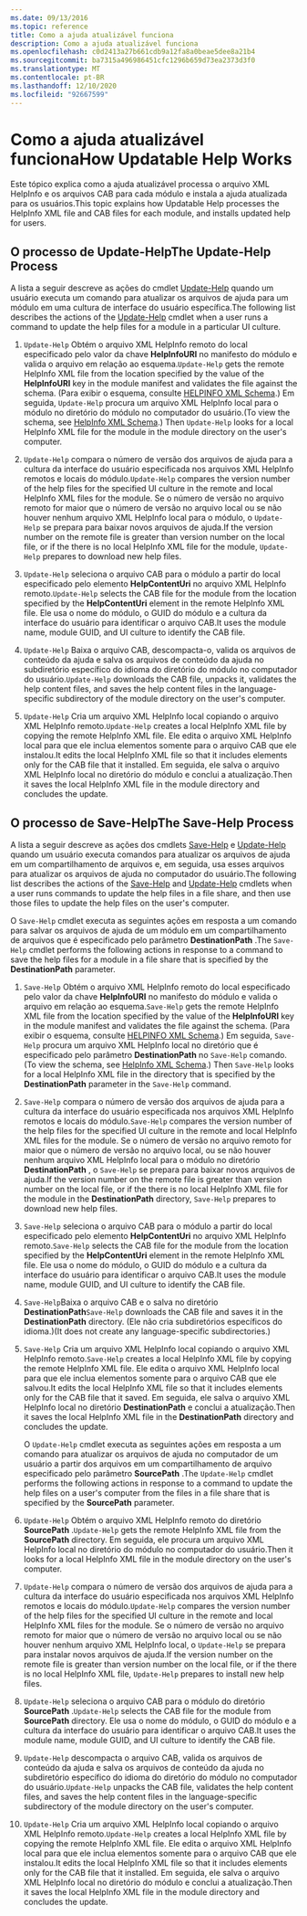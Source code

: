 ```yaml
---
ms.date: 09/13/2016
ms.topic: reference
title: Como a ajuda atualizável funciona
description: Como a ajuda atualizável funciona
ms.openlocfilehash: c0d2413a27b661cdb9a12fa8a0beae5dee8a21b4
ms.sourcegitcommit: ba7315a496986451cfc1296b659d73ea2373d3f0
ms.translationtype: MT
ms.contentlocale: pt-BR
ms.lasthandoff: 12/10/2020
ms.locfileid: "92667599"
---
```

# <a name="how-updatable-help-works"></a><span data-ttu-id="8361e-103">Como a ajuda atualizável funciona</span><span class="sxs-lookup"><span data-stu-id="8361e-103">How Updatable Help Works</span></span>

<span data-ttu-id="8361e-104">Este tópico explica como a ajuda atualizável processa o arquivo XML HelpInfo e os arquivos CAB para cada módulo e instala a ajuda atualizada para os usuários.</span><span class="sxs-lookup"><span data-stu-id="8361e-104">This topic explains how Updatable Help processes the HelpInfo XML file and CAB files for each module, and installs updated help for users.</span></span>

## <a name="the-update-help-process"></a><span data-ttu-id="8361e-105">O processo de Update-Help</span><span class="sxs-lookup"><span data-stu-id="8361e-105">The Update-Help Process</span></span>

<span data-ttu-id="8361e-106">A lista a seguir descreve as ações do cmdlet [Update-Help](/powershell/module/Microsoft.PowerShell.Core/Update-Help) quando um usuário executa um comando para atualizar os arquivos de ajuda para um módulo em uma cultura de interface do usuário específica.</span><span class="sxs-lookup"><span data-stu-id="8361e-106">The following list describes the actions of the [Update-Help](/powershell/module/Microsoft.PowerShell.Core/Update-Help) cmdlet when a user runs a command to update the help files for a module in a particular UI culture.</span></span>

1. <span data-ttu-id="8361e-107">`Update-Help` Obtém o arquivo XML HelpInfo remoto do local especificado pelo valor da chave **HelpInfoURI** no manifesto do módulo e valida o arquivo em relação ao esquema.</span><span class="sxs-lookup"><span data-stu-id="8361e-107">`Update-Help` gets the remote HelpInfo XML file from the location specified by the value of the **HelpInfoURI** key in the module manifest and validates the file against the schema.</span></span> <span data-ttu-id="8361e-108">(Para exibir o esquema, consulte [HELPINFO XML Schema](./helpinfo-xml-schema.md).) Em seguida, `Update-Help` procura um arquivo XML HelpInfo local para o módulo no diretório do módulo no computador do usuário.</span><span class="sxs-lookup"><span data-stu-id="8361e-108">(To view the schema, see [HelpInfo XML Schema](./helpinfo-xml-schema.md).) Then `Update-Help` looks for a local HelpInfo XML file for the module in the module directory on the user's computer.</span></span>

1. <span data-ttu-id="8361e-109">`Update-Help` compara o número de versão dos arquivos de ajuda para a cultura da interface do usuário especificada nos arquivos XML HelpInfo remotos e locais do módulo.</span><span class="sxs-lookup"><span data-stu-id="8361e-109">`Update-Help` compares the version number of the help files for the specified UI culture in the remote and local HelpInfo XML files for the module.</span></span> <span data-ttu-id="8361e-110">Se o número de versão no arquivo remoto for maior que o número de versão no arquivo local ou se não houver nenhum arquivo XML HelpInfo local para o módulo, o `Update-Help` se prepara para baixar novos arquivos de ajuda.</span><span class="sxs-lookup"><span data-stu-id="8361e-110">If the version number on the remote file is greater than version number on the local file, or if the there is no local HelpInfo XML file for the module, `Update-Help` prepares to download new help files.</span></span>

1. <span data-ttu-id="8361e-111">`Update-Help` seleciona o arquivo CAB para o módulo a partir do local especificado pelo elemento **HelpContentUri** no arquivo XML HelpInfo remoto.</span><span class="sxs-lookup"><span data-stu-id="8361e-111">`Update-Help` selects the CAB file for the module from the location specified by the **HelpContentUri** element in the remote HelpInfo XML file.</span></span> <span data-ttu-id="8361e-112">Ele usa o nome do módulo, o GUID do módulo e a cultura da interface do usuário para identificar o arquivo CAB.</span><span class="sxs-lookup"><span data-stu-id="8361e-112">It uses the module name, module GUID, and UI culture to identify the CAB file.</span></span>

1. <span data-ttu-id="8361e-113">`Update-Help` Baixa o arquivo CAB, descompacta-o, valida os arquivos de conteúdo da ajuda e salva os arquivos de conteúdo da ajuda no subdiretório específico do idioma do diretório do módulo no computador do usuário.</span><span class="sxs-lookup"><span data-stu-id="8361e-113">`Update-Help` downloads the CAB file, unpacks it, validates the help content files, and saves the help content files in the language-specific subdirectory of the module directory on the user's computer.</span></span>

1. <span data-ttu-id="8361e-114">`Update-Help` Cria um arquivo XML HelpInfo local copiando o arquivo XML HelpInfo remoto.</span><span class="sxs-lookup"><span data-stu-id="8361e-114">`Update-Help` creates a local HelpInfo XML file by copying the remote HelpInfo XML file.</span></span> <span data-ttu-id="8361e-115">Ele edita o arquivo XML HelpInfo local para que ele inclua elementos somente para o arquivo CAB que ele instalou.</span><span class="sxs-lookup"><span data-stu-id="8361e-115">It edits the local HelpInfo XML file so that it includes elements only for the CAB file that it installed.</span></span>
   <span data-ttu-id="8361e-116">Em seguida, ele salva o arquivo XML HelpInfo local no diretório do módulo e conclui a atualização.</span><span class="sxs-lookup"><span data-stu-id="8361e-116">Then it saves the local HelpInfo XML file in the module directory and concludes the update.</span></span>

## <a name="the-save-help-process"></a><span data-ttu-id="8361e-117">O processo de Save-Help</span><span class="sxs-lookup"><span data-stu-id="8361e-117">The Save-Help Process</span></span>

<span data-ttu-id="8361e-118">A lista a seguir descreve as ações dos cmdlets [Save-Help](/powershell/module/Microsoft.PowerShell.Core/Save-Help) e [Update-Help](/powershell/module/Microsoft.PowerShell.Core/Update-Help) quando um usuário executa comandos para atualizar os arquivos de ajuda em um compartilhamento de arquivos e, em seguida, usa esses arquivos para atualizar os arquivos de ajuda no computador do usuário.</span><span class="sxs-lookup"><span data-stu-id="8361e-118">The following list describes the actions of the [Save-Help](/powershell/module/Microsoft.PowerShell.Core/Save-Help) and [Update-Help](/powershell/module/Microsoft.PowerShell.Core/Update-Help) cmdlets when a user runs commands to update the help files in a file share, and then use those files to update the help files on the user's computer.</span></span>

<span data-ttu-id="8361e-119">O `Save-Help` cmdlet executa as seguintes ações em resposta a um comando para salvar os arquivos de ajuda de um módulo em um compartilhamento de arquivos que é especificado pelo parâmetro **DestinationPath** .</span><span class="sxs-lookup"><span data-stu-id="8361e-119">The `Save-Help` cmdlet performs the following actions in response to a command to save the help files for a module in a file share that is specified by the **DestinationPath** parameter.</span></span>

1. <span data-ttu-id="8361e-120">`Save-Help` Obtém o arquivo XML HelpInfo remoto do local especificado pelo valor da chave **HelpInfoURI** no manifesto do módulo e valida o arquivo em relação ao esquema.</span><span class="sxs-lookup"><span data-stu-id="8361e-120">`Save-Help` gets the remote HelpInfo XML file from the location specified by the value of the **HelpInfoURI** key in the module manifest and validates the file against the schema.</span></span> <span data-ttu-id="8361e-121">(Para exibir o esquema, consulte [HELPINFO XML Schema](./helpinfo-xml-schema.md).) Em seguida, `Save-Help` procura um arquivo XML HelpInfo local no diretório que é especificado pelo parâmetro **DestinationPath** no `Save-Help` comando.</span><span class="sxs-lookup"><span data-stu-id="8361e-121">(To view the schema, see [HelpInfo XML Schema](./helpinfo-xml-schema.md).) Then `Save-Help` looks for a local HelpInfo XML file in the directory that is specified by the **DestinationPath** parameter in the `Save-Help` command.</span></span>

1. <span data-ttu-id="8361e-122">`Save-Help` compara o número de versão dos arquivos de ajuda para a cultura da interface do usuário especificada nos arquivos XML HelpInfo remotos e locais do módulo.</span><span class="sxs-lookup"><span data-stu-id="8361e-122">`Save-Help` compares the version number of the help files for the specified UI culture in the remote and local HelpInfo XML files for the module.</span></span> <span data-ttu-id="8361e-123">Se o número de versão no arquivo remoto for maior que o número de versão no arquivo local, ou se não houver nenhum arquivo XML HelpInfo local para o módulo no diretório **DestinationPath** , o `Save-Help` se prepara para baixar novos arquivos de ajuda.</span><span class="sxs-lookup"><span data-stu-id="8361e-123">If the version number on the remote file is greater than version number on the local file, or if the there is no local HelpInfo XML file for the module in the **DestinationPath** directory, `Save-Help` prepares to download new help files.</span></span>

1. <span data-ttu-id="8361e-124">`Save-Help` seleciona o arquivo CAB para o módulo a partir do local especificado pelo elemento **HelpContentUri** no arquivo XML HelpInfo remoto.</span><span class="sxs-lookup"><span data-stu-id="8361e-124">`Save-Help` selects the CAB file for the module from the location specified by the **HelpContentUri** element in the remote HelpInfo XML file.</span></span> <span data-ttu-id="8361e-125">Ele usa o nome do módulo, o GUID do módulo e a cultura da interface do usuário para identificar o arquivo CAB.</span><span class="sxs-lookup"><span data-stu-id="8361e-125">It uses the module name, module GUID, and UI culture to identify the CAB file.</span></span>

1. <span data-ttu-id="8361e-126">`Save-Help`Baixa o arquivo CAB e o salva no diretório **DestinationPath**</span><span class="sxs-lookup"><span data-stu-id="8361e-126">`Save-Help` downloads the CAB file and saves it in the **DestinationPath** directory.</span></span> <span data-ttu-id="8361e-127">(Ele não cria subdiretórios específicos do idioma.)</span><span class="sxs-lookup"><span data-stu-id="8361e-127">(It does not create any language-specific subdirectories.)</span></span>

1. <span data-ttu-id="8361e-128">`Save-Help` Cria um arquivo XML HelpInfo local copiando o arquivo XML HelpInfo remoto.</span><span class="sxs-lookup"><span data-stu-id="8361e-128">`Save-Help` creates a local HelpInfo XML file by copying the remote HelpInfo XML file.</span></span> <span data-ttu-id="8361e-129">Ele edita o arquivo XML HelpInfo local para que ele inclua elementos somente para o arquivo CAB que ele salvou.</span><span class="sxs-lookup"><span data-stu-id="8361e-129">It edits the local HelpInfo XML file so that it includes elements only for the CAB file that it saved.</span></span>
   <span data-ttu-id="8361e-130">Em seguida, ele salva o arquivo XML HelpInfo local no diretório **DestinationPath** e conclui a atualização.</span><span class="sxs-lookup"><span data-stu-id="8361e-130">Then it saves the local HelpInfo XML file in the **DestinationPath** directory and concludes the update.</span></span>

   <span data-ttu-id="8361e-131">O `Update-Help` cmdlet executa as seguintes ações em resposta a um comando para atualizar os arquivos de ajuda no computador de um usuário a partir dos arquivos em um compartilhamento de arquivo especificado pelo parâmetro **SourcePath** .</span><span class="sxs-lookup"><span data-stu-id="8361e-131">The `Update-Help` cmdlet performs the following actions in response to a command to update the help files on a user's computer from the files in a file share that is specified by the **SourcePath** parameter.</span></span>

1. <span data-ttu-id="8361e-132">`Update-Help` Obtém o arquivo XML HelpInfo remoto do diretório **SourcePath** .</span><span class="sxs-lookup"><span data-stu-id="8361e-132">`Update-Help` gets the remote HelpInfo XML file from the **SourcePath** directory.</span></span> <span data-ttu-id="8361e-133">Em seguida, ele procura um arquivo XML HelpInfo local no diretório do módulo no computador do usuário.</span><span class="sxs-lookup"><span data-stu-id="8361e-133">Then it looks for a local HelpInfo XML file in the module directory on the user's computer.</span></span>

1. <span data-ttu-id="8361e-134">`Update-Help` compara o número de versão dos arquivos de ajuda para a cultura da interface do usuário especificada nos arquivos XML HelpInfo remotos e locais do módulo.</span><span class="sxs-lookup"><span data-stu-id="8361e-134">`Update-Help` compares the version number of the help files for the specified UI culture in the remote and local HelpInfo XML files for the module.</span></span> <span data-ttu-id="8361e-135">Se o número de versão no arquivo remoto for maior que o número de versão no arquivo local ou se não houver nenhum arquivo XML HelpInfo local, o `Update-Help` se prepara para instalar novos arquivos de ajuda.</span><span class="sxs-lookup"><span data-stu-id="8361e-135">If the version number on the remote file is greater than version number on the local file, or if the there is no local HelpInfo XML file, `Update-Help` prepares to install new help files.</span></span>

1. <span data-ttu-id="8361e-136">`Update-Help` seleciona o arquivo CAB para o módulo do diretório **SourcePath** .</span><span class="sxs-lookup"><span data-stu-id="8361e-136">`Update-Help` selects the CAB file for the module from **SourcePath** directory.</span></span> <span data-ttu-id="8361e-137">Ele usa o nome do módulo, o GUID do módulo e a cultura da interface do usuário para identificar o arquivo CAB.</span><span class="sxs-lookup"><span data-stu-id="8361e-137">It uses the module name, module GUID, and UI culture to identify the CAB file.</span></span>

1. <span data-ttu-id="8361e-138">`Update-Help` descompacta o arquivo CAB, valida os arquivos de conteúdo da ajuda e salva os arquivos de conteúdo da ajuda no subdiretório específico do idioma do diretório do módulo no computador do usuário.</span><span class="sxs-lookup"><span data-stu-id="8361e-138">`Update-Help` unpacks the CAB file, validates the help content files, and saves the help content files in the language-specific subdirectory of the module directory on the user's computer.</span></span>

1. <span data-ttu-id="8361e-139">`Update-Help` Cria um arquivo XML HelpInfo local copiando o arquivo XML HelpInfo remoto.</span><span class="sxs-lookup"><span data-stu-id="8361e-139">`Update-Help` creates a local HelpInfo XML file by copying the remote HelpInfo XML file.</span></span> <span data-ttu-id="8361e-140">Ele edita o arquivo XML HelpInfo local para que ele inclua elementos somente para o arquivo CAB que ele instalou.</span><span class="sxs-lookup"><span data-stu-id="8361e-140">It edits the local HelpInfo XML file so that it includes elements only for the CAB file that it installed.</span></span>
   <span data-ttu-id="8361e-141">Em seguida, ele salva o arquivo XML HelpInfo local no diretório do módulo e conclui a atualização.</span><span class="sxs-lookup"><span data-stu-id="8361e-141">Then it saves the local HelpInfo XML file in the module directory and concludes the update.</span></span>
